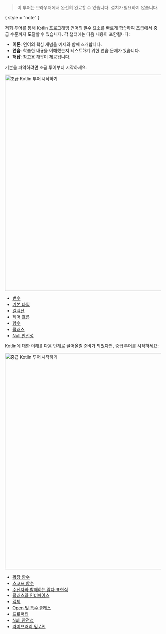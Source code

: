 [//]: # (title: Kotlin 투어에 오신 것을 환영합니다!)

> 이 투어는 브라우저에서 완전히 완료할 수 있습니다. 설치가 필요하지 않습니다.
> 
{ style = "note" }

저희 투어를 통해 Kotlin 프로그래밍 언어의 필수 요소를 빠르게 학습하여 초급에서 중급 수준까지 도달할 수 있습니다. 각 챕터에는 다음 내용이 포함됩니다:

*   **이론**: 언어의 핵심 개념을 예제와 함께 소개합니다.
*   **연습**: 학습한 내용을 이해했는지 테스트하기 위한 연습 문제가 있습니다.
*   **해답**: 참고용 해답이 제공됩니다.

기본을 파악하려면 초급 투어부터 시작하세요:

<a href="kotlin-tour-hello-world.md"><img src="start-beginner-tour.svg" width="700" alt="초급 Kotlin 투어 시작하기" style="block"/></a>

<deflist collapsible="true">
    <def title="초급 투어 내용" default-state="collapsed">
        <ul>
            <li><a href="kotlin-tour-hello-world.md">변수</a></li>
            <li><a href="kotlin-tour-basic-types.md">기본 타입</a></li>
            <li><a href="kotlin-tour-collections.md">컬렉션</a></li>
            <li><a href="kotlin-tour-control-flow.md">제어 흐름</a></li>
            <li><a href="kotlin-tour-functions.md">함수</a></li>
            <li><a href="kotlin-tour-classes.md">클래스</a></li>
            <li><a href="kotlin-tour-null-safety.md">Null 안전성</a></li>
        </ul>
    </def>
</deflist>

Kotlin에 대한 이해를 다음 단계로 끌어올릴 준비가 되었다면, 중급 투어를 시작하세요:

<a href="kotlin-tour-intermediate-extension-functions.md"><img src="start-intermediate-tour.svg" width="700" alt="중급 Kotlin 투어 시작하기" style="block"/></a>

<deflist collapsible="true">
    <def title="중급 투어 내용" default-state="collapsed">
        <ul>
            <li><a href="kotlin-tour-intermediate-extension-functions.md">확장 함수</a></li>
            <li><a href="kotlin-tour-intermediate-scope-functions.md">스코프 함수</a></li>
            <li><a href="kotlin-tour-intermediate-lambdas-receiver.md">수신자와 함께하는 람다 표현식</a></li>
            <li><a href="kotlin-tour-intermediate-classes-interfaces.md">클래스와 인터페이스</a></li>
            <li><a href="kotlin-tour-intermediate-objects.md">객체</a></li>
            <li><a href="kotlin-tour-intermediate-open-special-classes.md">Open 및 특수 클래스</a></li>
            <li><a href="kotlin-tour-intermediate-properties.md">프로퍼티</a></li>
            <li><a href="kotlin-tour-intermediate-null-safety.md">Null 안전성</a></li>
            <li><a href="kotlin-tour-intermediate-libraries-and-apis.md">라이브러리 및 API</a></li>
        </ul>
    </def>
</deflist>